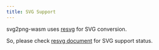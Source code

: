 ```yaml
---
title: SVG Support
---
```


svg2png-wasm uses [resvg](https://crates.io/crates/resvg) for SVG conversion.

So, please check [resvg document](https://crates.io/crates/resvg#svg-support) for SVG support status.
